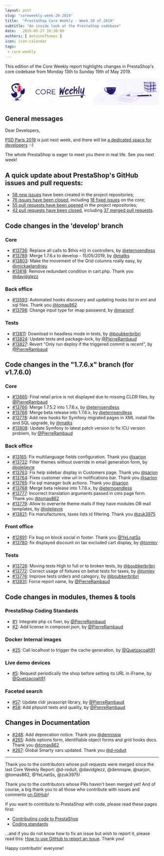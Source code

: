```yaml
---
layout: post
slug: "coreweekly-week-20-2019"
title:  "PrestaShop Core Weekly - Week 20 of 2019"
subtitle: "An inside look at the PrestaShop codebase"
date:   2019-05-27 16:30:00
authors: [ AntoineThomas ]
icon: icon-calendar
tags:
 - core-weekly
---
```


This edition of the Core Weekly report highlights changes in PrestaShop's core codebase from Monday 13th to Sunday 19th of May 2019.

![Core Weekly banner](/assets/images/2018/12/banner-core-weekly.jpg)


## General messages

Dear Developers,

[PSD Paris 2019](https://www.prestashop.com/fr/evenements/prestashop-day-paris) is just next week, and there will be [a dedicated space for developers](http://build.prestashop.com/news/psd-2019-developer-space/) :-) 

The whole PrestaShop is eager to meet you there in real life. See you next week!


## A quick update about PrestaShop's GitHub issues and pull requests:


- [58 new issues](https://github.com/search?q=org%3APrestaShop+is%3Apublic++-repo%3Aprestashop%2Fprestashop.github.io++is%3Aissue+created%3A2019-05-13..2019-05-19) have been created in the project repositories;
- [76 issues have been closed](https://github.com/search?q=org%3APrestaShop+is%3Apublic++-repo%3Aprestashop%2Fprestashop.github.io++is%3Aissue+closed%3A2019-05-13..2019-05-19), including [18 fixed issues](https://github.com/search?q=org%3APrestaShop+is%3Apublic++-repo%3Aprestashop%2Fprestashop.github.io++is%3Aissue+label%3Afixed+closed%3A2019-05-13..2019-05-19) on the core;
- [55 pull requests have been opened](https://github.com/search?q=org%3APrestaShop+is%3Apublic++-repo%3Aprestashop%2Fprestashop.github.io++is%3Apr+created%3A2019-05-13..2019-05-19) in the project repositories;
- [42 pull requests have been closed](https://github.com/search?q=org%3APrestaShop+is%3Apublic++-repo%3Aprestashop%2Fprestashop.github.io++is%3Apr+closed%3A2019-05-13..2019-05-19), including [37 merged pull requests](https://github.com/search?q=org%3APrestaShop+is%3Apublic++-repo%3Aprestashop%2Fprestashop.github.io++is%3Apr+merged%3A2019-05-13..2019-05-19).


## Code changes in the 'develop' branch

### Core

* [#13736](https://github.com/PrestaShop/PrestaShop/pull/13736): Replace all calls to $this->l() in controllers, by [@eternoendless](https://github.com/eternoendless)
* [#13789](https://github.com/PrestaShop/PrestaShop/pull/13789): Merge 1.7.6.x to develop - 15/05/2019, by [@matks](https://github.com/matks)
* [#13803](https://github.com/PrestaShop/PrestaShop/pull/13803): Make the movement of the Grid columns really easy, by [@mickaelandrieu](https://github.com/mickaelandrieu)
* [#13818](https://github.com/PrestaShop/PrestaShop/pull/13818): Remove redundant condition in cart.php. Thank you [@davidglezz](https://github.com/davidglezz)


### Back office

* [#13593](https://github.com/PrestaShop/PrestaShop/pull/13593): Automated hooks discovery and updating hooks list in xml and sql files. Thank you [@tomas862](https://github.com/tomas862)
* [#13798](https://github.com/PrestaShop/PrestaShop/pull/13798): Change input type for imap password, by [@marionf](https://github.com/marionf)


### Tests

* [#13811](https://github.com/PrestaShop/PrestaShop/pull/13811): Download in headless mode in tests, by [@boubkerbribri](https://github.com/boubkerbribri)
* [#13824](https://github.com/PrestaShop/PrestaShop/pull/13824): Update tests and package-lock, by [@PierreRambaud](https://github.com/PierreRambaud)
* [#13827](https://github.com/PrestaShop/PrestaShop/pull/13827): Revert "Only run deploy if the triggered commit is recent", by [@PierreRambaud](https://github.com/PierreRambaud)


## Code changes in the "1.7.6.x" branch (for v1.7.6.0)

### Core

* [#13665](https://github.com/PrestaShop/PrestaShop/pull/13665): Final retail price is not displayed due to missing CLDR files, by [@PierreRambaud](https://github.com/PierreRambaud)
* [#13766](https://github.com/PrestaShop/PrestaShop/pull/13766): Merge 1.7.5.2 into 1.7.6.x, by [@eternoendless](https://github.com/eternoendless)
* [#13768](https://github.com/PrestaShop/PrestaShop/pull/13768): Merge beta release into 1.7.6.x, by [@eternoendless](https://github.com/eternoendless)
* [#13778](https://github.com/PrestaShop/PrestaShop/pull/13778): Add new hooks for Symfony migrated pages in XML install file and SQL upgrade, by [@matks](https://github.com/matks)
* [#13808](https://github.com/PrestaShop/PrestaShop/pull/13808): Update Symfony to latest patch version to fix ICU version problem, by [@PierreRambaud](https://github.com/PierreRambaud)


### Back office

* [#13165](https://github.com/PrestaShop/PrestaShop/pull/13165): Fix multilanguage fields configuration. Thank you [@sarjon](https://github.com/sarjon)
* [#13722](https://github.com/PrestaShop/PrestaShop/pull/13722): Filter themes without override in email generation form, by [@jolelievre](https://github.com/jolelievre)
* [#13763](https://github.com/PrestaShop/PrestaShop/pull/13763): Fix help sidebar display in Customers page. Thank you [@sarjon](https://github.com/sarjon)
* [#13764](https://github.com/PrestaShop/PrestaShop/pull/13764): Fixes customer view url in notifications bar. Thank you [@sarjon](https://github.com/sarjon)
* [#13765](https://github.com/PrestaShop/PrestaShop/pull/13765): Fix sql manager bulk actions. Thank you [@sarjon](https://github.com/sarjon)
* [#13768](https://github.com/PrestaShop/PrestaShop/pull/13768): Merge beta release into 1.7.6.x, by [@eternoendless](https://github.com/eternoendless)
* [#13777](https://github.com/PrestaShop/PrestaShop/pull/13777): Incorrect translation arguments passed in cms page form. Thank you [@tomas862](https://github.com/tomas862)
* [#13779](https://github.com/PrestaShop/PrestaShop/pull/13779): Allow to overwrite theme mails if they have modules OR mail templates, by [@jolelievre](https://github.com/jolelievre)
* [#13821](https://github.com/PrestaShop/PrestaShop/pull/13821): Fix manufacturers, taxes lists id filtering. Thank you [@zuk3975](https://github.com/zuk3975)


### Front office

* [#12891](https://github.com/PrestaShop/PrestaShop/pull/12891): Fix bug on block social in footer. Thank you [@YeLnatSs](https://github.com/YeLnatSs)
* [#13780](https://github.com/PrestaShop/PrestaShop/pull/13780): fix displayed discount on tax excluded cart display, by [@tomlev](https://github.com/tomlev)


### Tests

* [#13726](https://github.com/PrestaShop/PrestaShop/pull/13726): Moving tests High to full or to broken tests, by [@boubkerbribri](https://github.com/boubkerbribri)
* [#13772](https://github.com/PrestaShop/PrestaShop/pull/13772): Correct usage of fixtures on behat tests for taxes, by [@tomlev](https://github.com/tomlev)
* [#13776](https://github.com/PrestaShop/PrestaShop/pull/13776): Improve tests orders and category, by [@boubkerbribri](https://github.com/boubkerbribri)
* [#13831](https://github.com/PrestaShop/PrestaShop/pull/13831): Force report name, by [@PierreRambaud](https://github.com/PierreRambaud)


## Code changes in modules, themes & tools

### PrestaShop Coding Standards

* [#1](https://github.com/PrestaShop/php-coding-standards/pull/1): Integrate php cs fixer, by [@PierreRambaud](https://github.com/PierreRambaud)
* [#2](https://github.com/PrestaShop/php-coding-standards/pull/2): Add license in composer.json, by [@PierreRambaud](https://github.com/PierreRambaud)


### Docker Internal images

* [#25](https://github.com/PrestaShop/docker-internal-images/pull/25): Call localhost to trigger the cache generation, by [@Quetzacoalt91](https://github.com/Quetzacoalt91)


### Live demo devices

* [#5](https://github.com/PrestaShop/live-demo-devices/pull/5): Request periodically the shop before setting its URL in iFrame, by [@Quetzacoalt91](https://github.com/Quetzacoalt91)


### Faceted search

* [#57](https://github.com/PrestaShop/ps_facetedsearch/pull/57): Update cldr javascript library, by [@PierreRambaud](https://github.com/PierreRambaud)
* [#58](https://github.com/PrestaShop/ps_facetedsearch/pull/58): Add phpunit tests and quality, by [@PierreRambaud](https://github.com/PierreRambaud)


## Changes in Documentation

* [#248](https://github.com/PrestaShop/docs/pull/248): Add deprecation notice. Thank you [@dennispw](https://github.com/dennispw)
* [#265](https://github.com/PrestaShop/docs/pull/265): Adds options form, identifiable object forms and grid hooks docs. Thank you [@tomas862](https://github.com/tomas862)
* [#267](https://github.com/PrestaShop/docs/pull/267): Global Smarty vars updated. Thank you [@d-roduit](https://github.com/d-roduit)


<hr />

Thank you to the contributors whose pull requests were merged since the last Core Weekly Report: @d-roduit, @davidglezz, @dennispw, @sarjon, @tomas862, @YeLnatSs, @zuk3975!

Thank you to the contributors whose PRs haven't been merged yet! And of course, a big thank you to all those who contribute with issues and comments [on GitHub](https://github.com/PrestaShop/PrestaShop)!

If you want to contribute to PrestaShop with code, please read these pages first:

 * [Contributing code to PrestaShop](https://devdocs.prestashop.com/1.7/contribute/contribution-guidelines/)
 * [Coding standards](https://devdocs.prestashop.com/1.7/development/coding-standards/)

...and if you do not know how to fix an issue but wish to report it, please read this: [How to use GitHub to report an issue](https://devdocs.prestashop.com/1.7/contribute/contribute-reporting-issues/). Thank you!

Happy contributin' everyone!
